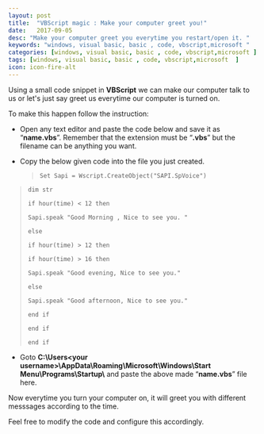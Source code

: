 ```yaml
---
layout: post
title:  "VBScript magic : Make your computer greet you!"
date:   2017-09-05
desc: "Make your computer greet you everytime you restart/open it. "
keywords: "windows, visual basic, basic , code, vbscript,microsoft "
categories: [windows, visual basic, basic , code, vbscript,microsoft ]
tags: [windows, visual basic, basic , code, vbscript,microsoft  ]
icon: icon-fire-alt
---
```


Using a small code snippet in __VBScript__ we can make our computer talk to us or let's just say greet us everytime our computer is turned on.


To make this happen follow the instruction:<br>

- Open any text editor and paste the code below and save it as “__name.vbs__”. Remember that the extension must be “__.vbs__” but the filename can be anything you want.

- Copy the below given code into the file you just created.


     >  `Set Sapi = Wscript.CreateObject("SAPI.SpVoice")` 
>
>  `dim str`
>
>  `if hour(time) < 12 then`
>
>  `Sapi.speak "Good Morning , Nice to see you. "`
>
>  `else`
>
>  `if hour(time) > 12 then`
>
>  `if hour(time) > 16 then`
>
>  `Sapi.speak "Good evening, Nice to see you."`
>
>  `else`
>
>  `Sapi.speak "Good afternoon, Nice to see you."`
>
>  `end if`
>
>  `end if`
>
>  `end if` 



- Goto __C:\Users\<your username>\AppData\Roaming\Microsoft\Windows\Start Menu\Programs\Startup\\__ and paste the above made “__name.vbs__” file here.

Now everytime you turn your computer on, it will greet you with different messsages according to the time.

Feel free to modify the code and configure this accordingly.

